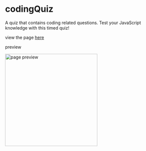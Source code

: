 # codingQuiz
A quiz that contains coding related questions. 
Test your JavaScript knowledge with this timed quiz!

view the page <a href="https://cartaud.github.io/codingQuiz/" target="_blank">here</a>

preview 

<img width="300px" src="" alt="page preview">
